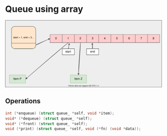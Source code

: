 # Queue using array

![queue using array](./array-as-queue.svg)

## Operations

```c
int (*enqueue) (struct queue_ *self, void *item);
void* (*dequeue) (struct queue_ *self);
void* (*front) (struct queue_ *self);
void (*print) (struct queue_ *self, void (*fn) (void *data));
```